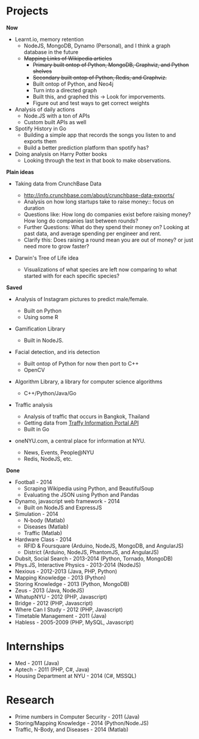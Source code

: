 Projects
========

**Now**

- Learnt.io, memory retention
	- NodeJS, MongoDB, Dynamo (Personal), and I think a graph database in the future
	- ~~Mapping Links of Wikipedia articles~~
		- ~~Primary built ontop of Python, MongoDB, Graphviz, and Python shelves~~
		- ~~Secondary built ontop of Python, Redis, and Graphviz.~~
		- Built ontop of Python, and Neo4j
		- Turn into a directed graph
		- Built this, and graphed this -> Look for imporvements.
		- Figure out and test ways to get correct weights
- Analysis of daily actions
	- Node.JS with a ton of APIs
	- Custom built APIs as well
- Spotify History in Go
	- Building a simple app that records the songs you listen to and exports them
	- Build a better prediction platform than spotify has?
- Doing analysis on Harry Potter books
	- Looking through the text in that book to make observations.

**Plain ideas**

- Taking data from CrunchBase Data
	- http://info.crunchbase.com/about/crunchbase-data-exports/
	- Analysis on how long startups take to raise money:: focus on duration
	- Questions like: How long do companies exist before raising money? How long do companies last between rounds?
	- Further Questions: What do they spend their money on? Looking at past data, and average spending per engineer and rent.
	- Clarify this: Does raising a round mean you are out of money? or just need more to grow faster?

- Darwin's Tree of Life idea
	- Visualizations of what species are left now comparing to what started with for each specific species?

**Saved**

- Analysis of Instagram pictures to predict male/female.
	- Built on Python
	- Using some R

- Gamification Library 
	- Built in NodeJS.
- Facial detection, and iris detection
	- Built ontop of Python for now then port to C++
	- OpenCV
- Algorithm Library, a library for computer science algorithms
	- C++/Python/Java/Go
- Traffic analysis
	- Analysis of traffic that occurs in Bangkok, Thailand
	- Getting data from [Traffy Information Portal API](http://its.nectec.or.th)
	- Built in Go
- oneNYU.com, a central place for information at NYU.
	- News, Events, People@NYU
	- Redis, NodeJS, etc.

**Done**

- Football - 2014
	- Scraping Wikipedia using Python, and BeautifulSoup
	- Evaluating the JSON using Python and Pandas
- Dynamo, javascript web framework - 2014
	- Built on NodeJS and ExpressJS
- Simulation - 2014
	- N-body (Matlab)
	- Diseases (Matlab)
	- Traffic (Matlab)
- Hardware Class - 2014
	- RFID & Foursquare (Arduino, NodeJS, MongoDB, and AngularJS)
	- District (Arduino, NodeJS, PhantomJS, and AngularJS)
- Dubsit, Social Search - 2013-2014 (Python, Tornado, MongoDB)
- Phys.JS, Interactive Physics - 2013-2014 (NodeJS)
- Nexious - 2012-2013 (Java, PHP, Python)
- Mapping Knowledge - 2013 (Python)
- Storing Knowledge - 2013 (Python, MongoDB)
- Zeus - 2013 (Java, NodeJS)
- WhatupNYU - 2012 (PHP, Javascript)
- Bridge - 2012 (PHP, Javascript)
- Where Can I Study - 2012 (PHP, Javascript)
- Timetable Management - 2011 (Java)
- Habless - 2005-2009 (PHP, MySQL, Javascript)

Internships
========

- Med - 2011 (Java)
- Aptech - 2011 (PHP, C#, Java)
- Housing Department at NYU - 2014 (C#, MSSQL)

Research
========

- Prime numbers in Computer Security - 2011 (Java)
- Storing/Mapping Knowledge - 2014 (Python/Node.JS)
- Traffic, N-Body, and Diseases - 2014 (Matlab)
